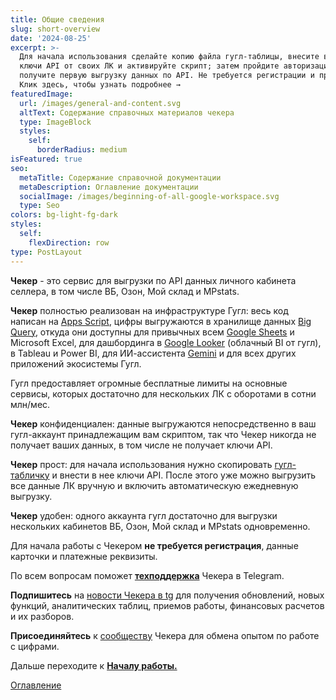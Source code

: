 ```yaml
---
title: Общие сведения
slug: short-overview
date: '2024-08-25'
excerpt: >-
  Для начала использования сделайте копию файла гугл-таблицы, внесите в нее
  ключи API от своих ЛК и активируйте скрипт; затем пройдите авторизацию и
  получите первую выгрузку данных по API. Не требуется регистрации и предоплаты.
  Клик здесь, чтобы узнать подробнее → 
featuredImage:
  url: /images/general-and-content.svg
  altText: Содержание справочных материалов чекера
  type: ImageBlock
  styles:
    self:
      borderRadius: medium
isFeatured: true
seo:
  metaTitle: Содержание справочной документации
  metaDescription: Оглавление документации
  socialImage: /images/beginning-of-all-google-workspace.svg
  type: Seo
colors: bg-light-fg-dark
styles:
  self:
    flexDirection: row
type: PostLayout
---
```

**Чекер** - это сервис для выгрузки по API данных личного кабинета селлера, в том числе ВБ, Озон, Мой склад и MPstats.

**Чекер** полностью реализован на инфраструктуре Гугл: весь код написан на [Apps Script](https://developers.google.com/apps-script), цифры выгружаются в хранилище данных [Big Query](https://cloud.google.com/bigquery), откуда они доступны для привычных всем [Google Sheets](https://support.google.com/docs/answer/6000292?hl=en-gh\&co=GENIE.Platform%3DDesktop) и Microsoft Excel, для дашбординга в [Google Looker](https://lookerstudio.google.com/gallery) (облачный BI от гугл), в Tableau и Power BI, для ИИ-ассистента [Gemini](https://workspace.google.com/solutions/ai/?utm_source=geminiforbusiness\&utm_medium=et\&utm_campaign=Gemini-page-crosslink\&utm_content=forbusiness) и для всех других приложений экосистемы Гугл.

Гугл предоставляет огромные бесплатные лимиты на основные сервисы, которых достаточно для нескольких ЛК с оборотами в сотни млн/мес.

**Чекер** конфиденциален: данные выгружаются непосредственно в ваш гугл-аккаунт принадлежащим вам скриптом, так что Чекер никогда не получает ваших данных, в том числе не получает ключи API.

**Чекер** прост: для начала использования нужно скопировать [гугл-табличку](/blog/copying-spreadsheet-file/) и внести в нее ключи API. После этого уже можно выгрузить все данные ЛК вручную и включить автоматическую ежедневную выгрузку.

**Чекер** удобен: одного аккаунта гугл достаточно для выгрузки нескольких кабинетов ВБ, Озон, Мой склад и MPstats одновременно.

Для начала работы с Чекером **не требуется регистрация**, данные карточки и платежные реквизиты.

По всем вопросам поможет [**техподдержка**](https://t.me/techsupport_4eker) Чекера в Telegram.

**Подпишитесь** на [новости Чекера в tg](https://t.me/official_4eker) для получения обновлений, новых функций, аналитических таблиц, приемов работы, финансовых расчетов и их разборов.

**Присоединяйтесь** к [сообществу](https://t.me/community_4eker) Чекера для обмена опытом по работе с цифрами.

Дальше переходите к [**Началу работы.**](/blog/beginning-of-use/)

[Оглавление](/blog/table-of-contents)

   

